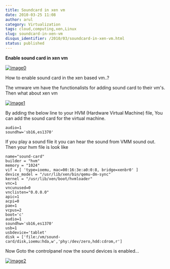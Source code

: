 ```yaml
---
title: Soundcard in xen vm
date: 2010-03-25 11:08
author: arul
category: Virtualization
tags: cloud,computing,xen,Linux
slug: soundcard-in-xen-vm
disqus_identifier: /2010/03/soundcard-in-xen-vm.html
status: published
---
```


**Enable sound card in xen vm**

[![image0](http://2.bp.blogspot.com/_X5tq9y9xv2s/S6t1j7HhaTI/AAAAAAAAANI/Tc7vempGBMo/s400/soundcard.jpg)](http://2.bp.blogspot.com/_X5tq9y9xv2s/S6t1j7HhaTI/AAAAAAAAANI/Tc7vempGBMo/s1600/soundcard.jpg)

How to enable sound card in the xen based vm..?

The vmware vm have the functionalists for adding sound card to their
vm\'s. Then what about xen vm

[![image1](http://3.bp.blogspot.com/_X5tq9y9xv2s/S6t7MxH-nPI/AAAAAAAAANQ/5-HRevzq_tE/s400/vmware+sound+card.jpg)](http://3.bp.blogspot.com/_X5tq9y9xv2s/S6t7MxH-nPI/AAAAAAAAANQ/5-HRevzq_tE/s1600/vmware+sound+card.jpg)

By adding the below line to your HVM (Hardware Virtual Machine) file,
You can add the sound card for the virtual machine.

``` text
audio=1
soundhw='sb16,es1370'
```

If you play a sound file it you can hear the sound from VMM sound out.
Then your hvm file is look like

``` text
name="sound-card"
builder = "hvm"
memory = "1024"
vif = [ 'type=ioemu, mac=00:16:3e:a0:0:8, bridge=xenbr0' ]
device_model = "/usr/lib/xen/bin/qemu-dm-sync"
kernel = "/usr/lib/xen/boot/hvmloader"
vnc=1
vncunused=0
vnclisten="0.0.0.0"
apic=1
acpi=0
pae=1
vcpus=2
boot='c'
audio=1
soundhw='sb16,es1370'
usb=1
usbdevice='tablet'
disk = ['file:/vm/sound-card/disk,ioemu:hda,w','phy:/dev/zero,hdd:cdrom,r']
```

Now Goto the controlpanel now the sound devices is enabled\...

[![image2](http://2.bp.blogspot.com/_X5tq9y9xv2s/S6uXmdFTDbI/AAAAAAAAANY/t5aud9XDQt0/s400/xen%2Bsound%2Bcard.jpg)](http://2.bp.blogspot.com/_X5tq9y9xv2s/S6uXmdFTDbI/AAAAAAAAANY/t5aud9XDQt0/s1600/xen%2Bsound%2Bcard.jpg)
